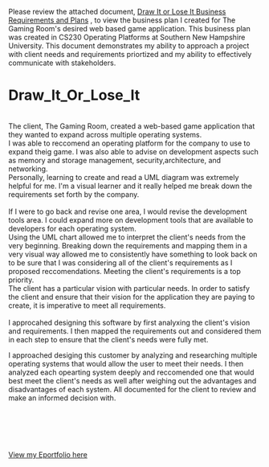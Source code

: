 
Please review the attached document, [Draw It or Lose It Business Requirements and Plans](https://github.com/JessicaDuft/Draw_It_Or_Lose_It/blob/main/Draw%20It%20Or%20Lose%20It%20Business%20Requirements%20and%20Plan.docx) , to view the business plan I created for The Gaming Room's desired web based game application. This business plan was created in CS230 Operating Platforms at Southern New Hampshire University. This document demonstrates my ability to approach a project with client needs and requirements priortized and my ability to effectively communicate with stakeholders. 






# Draw_It_Or_Lose_It
<br/>
The client, The Gaming Room, created a web-based game application that they wanted to expand across multiple operating systems. 
<br/>
I was able to reccomend an operating platform for the company to use to expand theig game. I was also able to advise on development aspects such as memory and storage management, 
security,architecture, and networking. 
<br/>
Personally, learning to create and read a UML diagram was extremely helpful for me. I'm a visual learner and it really helped me break down the requirements set forth by the company.
<br/>
<br/>If I were to go back and revise one area, I would revise the development tools area. I could expand more on development tools that are available to developers for each operating system.
<br/>
Using the UML chart allowed me to interpret the client's needs from the very beginning. Breaking down the requirements and mapping them in a very visual way allowed me to consistently have something
to look back on to be sure that I was considering all of the client's requirements as I proposed reccomendations. Meeting the client's requirements is a top priority.<br/>
The client has a particular vision with particular needs. In order to satisfy the client and ensure that their vision for the application they are paying to create, it is imperative to meet all requirements. <br/>
<br/>I approcahed designing this software by first analyxing the client's vision and requirements. I then mapped the requirements out and considered them in each step to ensure
that the client's needs were fully met. 

I approached desiging this customer by analyzing and researching multiple operating systems that would allow the user to meet their needs. I then analyzed each opearting system
deeply and reccomended one that would best meet the client's needs as well after weighing out the advantages and disadvantages of each system. All documented for the client to review
and make an informed decision with. 


<br/>
<br/>
<br/>
<br/>

[View my Eportfolio here](https://github.com/JessicaDuft/EPortfolio)


